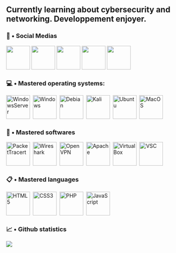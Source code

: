 ## Currently learning about cybersecurity and networking. Developpement enjoyer.

### 🧷 • Social Medias

<div>
   <a href="https://www.discord.gg/ntm" title="Discord" alt="Discord" target="_blank" rel="noopener noreferrer"> <img src="https://cdn.logojoy.com/wp-content/uploads/20210422095037/discord-mascot.png" height=64 weight=64></a>
   <a href="https://www.twitter.com/oerrew" target="_blank" rel="noopener noreferrer"> <img src="https://cdn4.iconfinder.com/data/icons/social-media-icons-the-circle-set/48/twitter_circle-512.png" height=64 weight=64></a>
      <a href="https://www.youtube.com/@werreo" target="_blank" rel="noopener noreferrer"> <img src="https://png.pngtree.com/png-vector/20221018/ourmid/pngtree-youtube-social-media-round-icon-png-image_6315993.png" height=64 weight=64></a>
         <a href="https://steamcommunity.com/profiles/76561198301465281" target="_blank" rel="noopener noreferrer"> <img src="https://www.freeiconspng.com/thumbs/steam-icon/steam-icon-19.png" height=64 weight=64></a>
           <a href="https://t.snapchat.com/4w2x3jXy" target="_blank" rel="noopener noreferrer"> <img src="http://37.187.39.241/snapchatlogo.png" height=64 weight=64>    </a>
   </div>

### 💻 • Mastered operating systems:

<div>
  <img src="https://simpleicons.org/icons/windowsterminal.svg" title="WindowsServer" alt="WindowsServer" width="64" height="64"/>&nbsp;
  <img src="https://simpleicons.org/icons/windows.svg" title="Windows" alt="Windows" width="64" height="64"/>&nbsp;
  <img src="https://simpleicons.org/icons/debian.svg" title="Debian" alt="Debian" width="64" height="64"/>&nbsp;
  <img src="https://simpleicons.org/icons/kalilinux.svg" title="Kali" alt="Kali" width="64" height="64"/>&nbsp;
  <img src="https://simpleicons.org/icons/ubuntu.svg" title="Ubuntu" alt="Ubuntu" width="64" height="64"/>&nbsp;
  <img src="https://simpleicons.org/icons/apple.svg" title="MacOS" alt="MacOS" width="64" height="64"/>&nbsp;
  </div>

### 🔧 • Mastered softwares

<div>
  <img src="https://simpleicons.org/icons/cisco.svg" title="PacketTracert" alt="PacketTracert" width="64" height="64"/>&nbsp;
  <img src="https://simpleicons.org/icons/wireshark.svg" title="Wireshark" alt="Wireshark" width="64" height="64"/>&nbsp;
  <img src="https://simpleicons.org/icons/openvpn.svg" title="OpenVPN" alt="OpenVPN" width="64" height="64"/>&nbsp;
  <img src="https://simpleicons.org/icons/apache.svg" title="Apache" alt="Apache" width="64" height="64"/>&nbsp;
  <img src="https://simpleicons.org/icons/virtualbox.svg" title="VirtualBox" alt="VirtualBox" width="64" height="64"/>&nbsp;
  <img src="https://simpleicons.org/icons/visualstudiocode.svg" title="VSC" alt="VSC" width="64" height="64"/>&nbsp;
  </div>

### 📋 • Mastered languages

<div>
  <img src="https://simpleicons.org/icons/html5.svg" title="HTML5" alt="HTML5" width="64" height="64"/>&nbsp;
  <img src="https://simpleicons.org/icons/css3.svg" title="CSS3" alt="CSS3" width="64" height="64"/>&nbsp;
  <img src="https://simpleicons.org/icons/php.svg" title="PHP" alt="PHP" width="64" height="64"/>&nbsp;
  <img src="https://simpleicons.org/icons/javascript.svg" title="JavaScript" alt="JavaScript" width="64" height="64"/>&nbsp;
  </div>

### 📈 • Github statistics
<div>
   <picture>
<source 
  srcset="https://github-readme-stats.vercel.app/api?username=oerrew&show_icons=true&theme=dark"
  media="(prefers-color-scheme: dark)"
/>
<source
  srcset="https://github-readme-stats.vercel.app/api?username=oerrew&show_icons=true"
  media="(prefers-color-scheme: light), (prefers-color-scheme: no-preference)"
/>
<img src="https://github-readme-stats.vercel.app/api?username=oerrew&show_icons=true" />
</picture>
</div>
